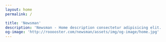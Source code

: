 ```yaml
---
layout: home
permalink: /

title: 'Newsman'
description: 'Newsman - Home description consectetur adipisicing elit. Facere saepe sint harum fugit doloremque ex excepturi vel sapiente magni ab laboriosam explicabo non at nulla.'
og-image: 'http://rooooster.com/newsman/assets/img/og-image/home.jpg'
---
```

